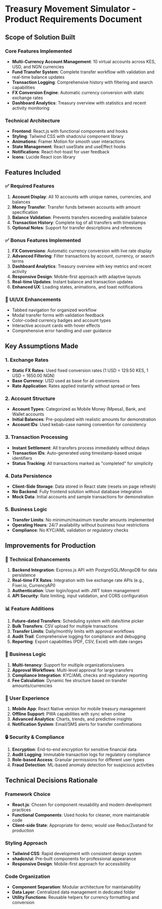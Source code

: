 # Treasury Movement Simulator - Product Requirements Document

## Scope of Solution Built

### Core Features Implemented
- **Multi-Currency Account Management**: 10 virtual accounts across KES, USD, and NGN currencies
- **Fund Transfer System**: Complete transfer workflow with validation and real-time balance updates
- **Transaction Logging**: Comprehensive history with filtering and search capabilities
- **FX Conversion Engine**: Automatic currency conversion with static exchange rates
- **Dashboard Analytics**: Treasury overview with statistics and recent activity monitoring

### Technical Architecture
- **Frontend**: React.js with functional components and hooks
- **Styling**: Tailwind CSS with shadcn/ui component library
- **Animations**: Framer Motion for smooth user interactions
- **State Management**: React useState and useEffect hooks
- **Notifications**: React-hot-toast for user feedback
- **Icons**: Lucide React icon library

## Features Included

### ✅ Required Features
1. **Account Display**: All 10 accounts with unique names, currencies, and balances
2. **Money Transfer**: Transfer funds between accounts with amount specification
3. **Balance Validation**: Prevents transfers exceeding available balance
4. **Transaction History**: Complete log of all transfers with timestamps
5. **Optional Notes**: Support for transfer descriptions and references

### ✅ Bonus Features Implemented
1. **FX Conversions**: Automatic currency conversion with live rate display
2. **Advanced Filtering**: Filter transactions by account, currency, or search terms
3. **Dashboard Analytics**: Treasury overview with key metrics and recent activity
4. **Responsive Design**: Mobile-first approach with adaptive layouts
5. **Real-time Updates**: Instant balance and transaction updates
6. **Enhanced UX**: Loading states, animations, and toast notifications

### 🎨 UI/UX Enhancements
- Tabbed navigation for organized workflow
- Modal transfer forms with validation feedback
- Color-coded currency badges and account types
- Interactive account cards with hover effects
- Comprehensive error handling and user guidance

## Key Assumptions Made

### 1. Exchange Rates
- **Static FX Rates**: Used fixed conversion rates (1 USD = 129.50 KES, 1 USD = 1650.00 NGN)
- **Base Currency**: USD used as base for all conversions
- **Rate Application**: Rates applied instantly without spread or fees

### 2. Account Structure
- **Account Types**: Categorized as Mobile Money (Mpesa), Bank, and Wallet accounts
- **Initial Balances**: Pre-populated with realistic amounts for demonstration
- **Account IDs**: Used kebab-case naming convention for consistency

### 3. Transaction Processing
- **Instant Settlement**: All transfers process immediately without delays
- **Transaction IDs**: Auto-generated using timestamp-based unique identifiers
- **Status Tracking**: All transactions marked as "completed" for simplicity

### 4. Data Persistence
- **Client-Side Storage**: Data stored in React state (resets on page refresh)
- **No Backend**: Fully frontend solution without database integration
- **Mock Data**: Initial accounts and sample transactions for demonstration

### 5. Business Logic
- **Transfer Limits**: No minimum/maximum transfer amounts implemented
- **Operating Hours**: 24/7 availability without business hour restrictions
- **Compliance**: No KYC/AML validation or regulatory checks

## Improvements for Production

### 🔧 Technical Enhancements
1. **Backend Integration**: Express.js API with PostgreSQL/MongoDB for data persistence
2. **Real-time FX Rates**: Integration with live exchange rate APIs (e.g., Fixer.io, CurrencyAPI)
3. **Authentication**: User login/logout with JWT token management
4. **API Security**: Rate limiting, input validation, and CORS configuration

### 📊 Feature Additions
1. **Future-dated Transfers**: Scheduling system with date/time picker
2. **Bulk Transfers**: CSV upload for multiple transactions
3. **Transfer Limits**: Daily/monthly limits with approval workflows
4. **Audit Trail**: Comprehensive logging for compliance and debugging
5. **Reporting**: Export capabilities (PDF, CSV, Excel) with date ranges

### 🏦 Business Logic
1. **Multi-tenancy**: Support for multiple organizations/users
2. **Approval Workflows**: Multi-level approval for large transfers
3. **Compliance Integration**: KYC/AML checks and regulatory reporting
4. **Fee Calculation**: Dynamic fee structure based on transfer amounts/currencies

### 🎯 User Experience
1. **Mobile App**: React Native version for mobile treasury management
2. **Offline Support**: PWA capabilities with sync when online
3. **Advanced Analytics**: Charts, trends, and predictive insights
4. **Notification System**: Email/SMS alerts for transfer confirmations

### 🔒 Security & Compliance
1. **Encryption**: End-to-end encryption for sensitive financial data
2. **Audit Logging**: Immutable transaction logs for regulatory compliance
3. **Role-based Access**: Granular permissions for different user types
4. **Fraud Detection**: ML-based anomaly detection for suspicious activities

## Technical Decisions Rationale

### Framework Choice
- **React.js**: Chosen for component reusability and modern development practices
- **Functional Components**: Used hooks for cleaner, more maintainable code
- **Client-side State**: Appropriate for demo; would use Redux/Zustand for production

### Styling Approach
- **Tailwind CSS**: Rapid development with consistent design system
- **shadcn/ui**: Pre-built components for professional appearance
- **Responsive Design**: Mobile-first approach for accessibility

### Code Organization
- **Component Separation**: Modular architecture for maintainability
- **Data Layer**: Centralized data management in dedicated folder
- **Utility Functions**: Reusable helpers for currency formatting and conversion
